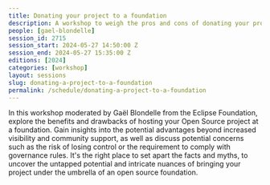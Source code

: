 ```yaml
---
title: Donating your project to a foundation
description: A workshop to weigh the pros and cons of donating your project to a foundation.
people: [gael-blondelle]
session_id: 2715
session_start: 2024-05-27 14:50:00 Z
session_end: 2024-05-27 15:35:00 Z
editions: [2024]
categories: [workshop]
layout: sessions
slug: donating-a-project-to-a-foundation
permalink: /schedule/donating-a-project-to-a-foundation
---
```


In this workshop moderated by Gaël Blondelle from the Eclipse Foundation, explore the benefits and drawbacks of hosting your Open Source project at a foundation. Gain insights into the potential advantages beyond increased visibility and community support, as well as discuss potential concerns such as the risk of losing control or the requirement to comply with governance rules. It's the right place to set apart the facts and myths, to uncover the untapped potential and intricate nuances of bringing your project under the umbrella of an open source foundation.
